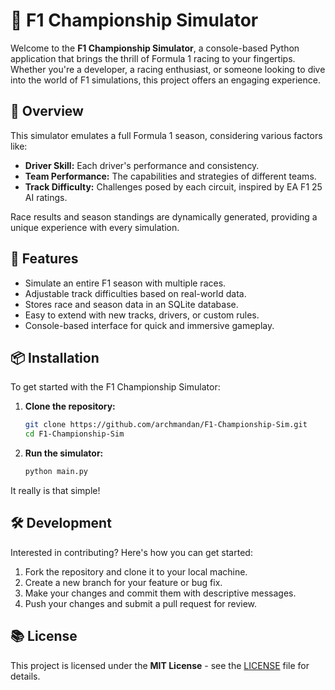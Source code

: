 # 🏁 F1 Championship Simulator

Welcome to the **F1 Championship Simulator**, a console-based Python application that brings the thrill of Formula 1 racing to your fingertips. Whether you're a developer, a racing enthusiast, or someone looking to dive into the world of F1 simulations, this project offers an engaging experience.

## 🚗 Overview

This simulator emulates a full Formula 1 season, considering various factors like:

- **Driver Skill:** Each driver's performance and consistency.
- **Team Performance:** The capabilities and strategies of different teams.
- **Track Difficulty:** Challenges posed by each circuit, inspired by EA F1 25 AI ratings.

Race results and season standings are dynamically generated, providing a unique experience with every simulation.

## 🔧 Features

- Simulate an entire F1 season with multiple races.
- Adjustable track difficulties based on real-world data.
- Stores race and season data in an SQLite database.
- Easy to extend with new tracks, drivers, or custom rules.
- Console-based interface for quick and immersive gameplay.

## 📦 Installation

To get started with the F1 Championship Simulator:

1. **Clone the repository:**
    
    ```bash
    git clone https://github.com/archmandan/F1-Championship-Sim.git
    cd F1-Championship-Sim
    ```

2. **Run the simulator:**
    
    ```bash
    python main.py
    ```

It really is that simple!

## 🛠️ Development

Interested in contributing? Here's how you can get started:

1. Fork the repository and clone it to your local machine.
2. Create a new branch for your feature or bug fix.
3. Make your changes and commit them with descriptive messages.
4. Push your changes and submit a pull request for review.

## 📚 License

This project is licensed under the **MIT License** - see the [LICENSE](LICENSE) file for details.
